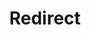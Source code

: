 ﻿---
layout: src/layouts/Redirect.astro
title: Redirect
redirect: https://yamldoc.liuyan.wang/docs/projects/steps/configuration-features/structured-configuration-variables-feature
pubDate:  2023-01-01
navSearch: false
navSitemap: false
navMenu: false
---
